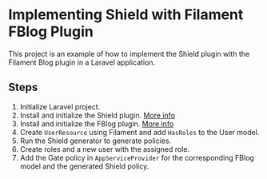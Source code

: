 
# Implementing Shield with Filament FBlog Plugin

This project is an example of how to implement the Shield plugin with the Filament Blog plugin in a Laravel application.

## Steps

1. Initialize Laravel project.
2. Install and initialize the Shield plugin. [More info](https://filamentphp.com/plugins/bezhansalleh-shield#installation)
3. Install and initialize the FBlog plugin. [More info](https://filamentphp.com/plugins/firefly-blog#installation)
4. Create `UserResource` using Filament and add `HasRoles` to the User model.
5. Run the Shield generator to generate policies.
6. Create roles and a new user with the assigned role.
7. Add the Gate policy in `AppServiceProvider` for the corresponding FBlog model and the generated Shield policy.
